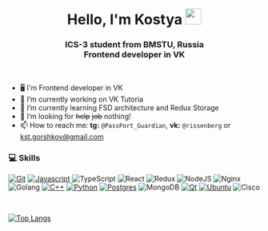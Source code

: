 <h1 align="center">Hello, I'm Kostya
<img src="https://github.com/blackcater/blackcater/raw/main/images/Hi.gif" height="32" width="32"/></h1>
<h3 align="center">ICS-3 student from BMSTU, Russia <br/> Frontend developer in VK</h3>

<br>

- 🖥 I'm Frontend developer in VK
- 🔭 I’m currently working on VK Tutoria
- 🌱 I’m currently learning FSD architecture and Redux Storage
- 🤔 I’m looking for ~~help~~ ~~job~~ nothing!
- 📫 How to reach me: **tg:**  ```@PassPort_Guardian```, **vk:**  ```@rissenberg``` or kst.gorshkov@gmail.com


### :computer: Skills
[![Git](https://img.shields.io/badge/-Git-F05032?style=for-the-badge&logo=Git&color=grey&logoColor=white)]()
[![Javascript](https://img.shields.io/badge/JavaScript-323330?style=for-the-badge&logo=javascript&logoColor=F7DF1E)]()
![TypeScript](https://img.shields.io/badge/typescript-%23007ACC.svg?style=for-the-badge&logo=typescript&logoColor=white)
![React](https://img.shields.io/badge/react-%2320232a.svg?style=for-the-badge&logo=react&logoColor=%2361DAFB)
![Redux](https://img.shields.io/badge/redux-%23593d88.svg?style=for-the-badge&logo=redux&logoColor=white)
![NodeJS](https://img.shields.io/badge/node.js-6DA55F?style=for-the-badge&logo=node.js&logoColor=white)
![Nginx](https://img.shields.io/badge/nginx-%23009639.svg?style=for-the-badge&logo=nginx&logoColor=white)
![Golang](https://img.shields.io/badge/go-%2300ADD8.svg?style=for-the-badge&logo=go&logoColor=white)
[![C++](https://img.shields.io/badge/C%2B%2B-00599C?style=for-the-badge&logo=c%2B%2B&logoColor=white)]()
[![Python](https://img.shields.io/badge/Python-14354C?style=for-the-badge&logo=python&logoColor=white)]()
[![Postgres](https://img.shields.io/badge/PostgreSQL-316192?style=for-the-badge&logo=postgresql&logoColor=white)]()
![MongoDB](https://img.shields.io/badge/MongoDB-%234ea94b.svg?style=for-the-badge&logo=mongodb&logoColor=white)
[![Qt](https://img.shields.io/badge/Qt-%23217346.svg?style=for-the-badge&logo=Qt&logoColor=white)]()
[![Ubuntu](https://img.shields.io/badge/Ubuntu-E95420?style=for-the-badge&logo=ubuntu&logoColor=white)]()
![Cisco](https://img.shields.io/badge/cisco-%23049fd9.svg?style=for-the-badge&logo=cisco&logoColor=black)

<!-- ### 🏆 Stats
[![Anurag's github stats](https://github-readme-stats.vercel.app/api?username=rissenberg&show_icons=true&hide=prs&theme=react)](https://github.com/anuraghazra/github-readme-stats) -->

<br>

[![Top Langs](https://github-readme-stats.vercel.app/api/top-langs/?username=rissenberg&langs_count=15&theme=github_dark&layout=compact&count_private=true&border_color=373b42)](https://github.com/anuraghazra/github-readme-stats)

<!-- [![trophy](https://github-profile-trophy.vercel.app/?username=rissenberg&theme=onedark)](https://github.com/ryo-ma/github-profile-trophy) -->

